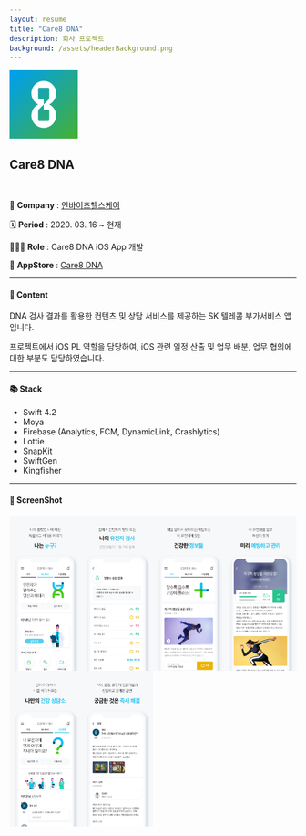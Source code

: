 ```yaml
---
layout: resume
title: "Care8 DNA"
description: 회사 프로젝트
background: /assets/headerBackground.png
---
```


<div class="page-header-icon undefined">
    <img class="icon" src="/assets/images/resume/care8dna_icon.png">
</div>

## Care8 DNA

<br>

🏢 **Company** : [인바이츠헬스케어](https://invites.co.kr/)

🗓 **Period** : 2020\. 03\. 16 ~ 현재

👨🏻‍💻 **Role** : Care8 DNA iOS App 개발

🍎 **AppStore** : [‎Care8 DNA](https://itunes.apple.com/kr/app/appname/id1523446641)

---

#### 📜 Content

DNA 검사 결과를 활용한 컨텐츠 및 상담 서비스를 제공하는 SK 텔레콤 부가서비스 앱입니다.

프로젝트에서 iOS PL 역할을 담당하여, iOS 관련 일정 산출 및 업무 배분, 업무 협의에 대한 부분도 담당하였습니다.

---

#### 📚 Stack

- Swift 4.2
- Moya
- Firebase (Analytics, FCM, DynamicLink, Crashlytics)
- Lottie
- SnapKit
- SwiftGen
- Kingfisher

---

#### 📸 ScreenShot

<div style="width:100%; margin:0 auto;">
<a href="#"><img style="width:25%" src="https://raw.githubusercontent.com/swieeft/resume/master/images/care8dna1.jpg" align="left"></a>
<a href="#"><img style="width:25%" src="https://raw.githubusercontent.com/swieeft/resume/master/images/care8dna2.jpg" align="left"></a>
<a href="#"><img style="width:25%" src="https://raw.githubusercontent.com/swieeft/resume/master/images/care8dna3.jpg" align="left"></a>
<a href="#"><img style="width:25%" src="https://raw.githubusercontent.com/swieeft/resume/master/images/care8dna4.jpg" align="left"></a>
<a href="#"><img style="width:25%" src="https://raw.githubusercontent.com/swieeft/resume/master/images/care8dna5.jpg" align="left"></a>
<a href="#"><img style="width:25%" src="https://raw.githubusercontent.com/swieeft/resume/master/images/care8dna6.jpg" align="left"></a>
</div>